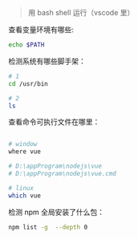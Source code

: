 > 用 bash shell 运行（vscode 里）

查看变量环境有哪些:

```bash
echo $PATH
```

检测系统有哪些脚手架：

```bash
# 1
cd /usr/bin

# 2
ls
```

查看命令可执行文件在哪里：

```bash

# window
where vue

# D:\appProgram\nodejs\vue
# D:\appProgram\nodejs\vue.cmd

# linux
which vue
```

检测 npm 全局安装了什么包：

```bash
npm list -g  --depth 0
```

